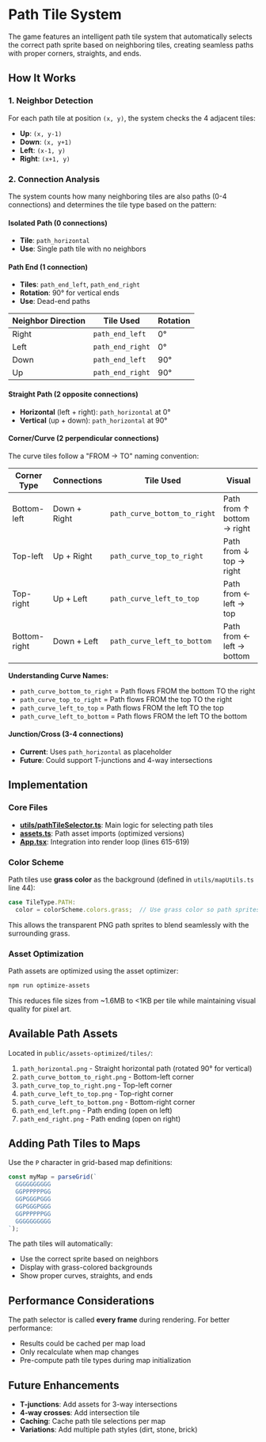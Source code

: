 # Path Tile System

The game features an intelligent path tile system that automatically selects the correct path sprite based on neighboring tiles, creating seamless paths with proper corners, straights, and ends.

## How It Works

### 1. Neighbor Detection

For each path tile at position `(x, y)`, the system checks the 4 adjacent tiles:
- **Up**: `(x, y-1)`
- **Down**: `(x, y+1)`
- **Left**: `(x-1, y)`
- **Right**: `(x+1, y)`

### 2. Connection Analysis

The system counts how many neighboring tiles are also paths (0-4 connections) and determines the tile type based on the pattern:

#### Isolated Path (0 connections)
- **Tile**: `path_horizontal`
- **Use**: Single path tile with no neighbors

#### Path End (1 connection)
- **Tiles**: `path_end_left`, `path_end_right`
- **Rotation**: 90° for vertical ends
- **Use**: Dead-end paths

| Neighbor Direction | Tile Used | Rotation |
|-------------------|-----------|----------|
| Right | `path_end_left` | 0° |
| Left | `path_end_right` | 0° |
| Down | `path_end_left` | 90° |
| Up | `path_end_right` | 90° |

#### Straight Path (2 opposite connections)
- **Horizontal** (left + right): `path_horizontal` at 0°
- **Vertical** (up + down): `path_horizontal` at 90°

#### Corner/Curve (2 perpendicular connections)

The curve tiles follow a "FROM → TO" naming convention:

| Corner Type | Connections | Tile Used | Visual |
|-------------|------------|-----------|--------|
| Bottom-left | Down + Right | `path_curve_bottom_to_right` | Path from ↑ bottom → right |
| Top-left | Up + Right | `path_curve_top_to_right` | Path from ↓ top → right |
| Top-right | Up + Left | `path_curve_left_to_top` | Path from ← left → top |
| Bottom-right | Down + Left | `path_curve_left_to_bottom` | Path from ← left → bottom |

**Understanding Curve Names:**
- `path_curve_bottom_to_right` = Path flows FROM the bottom TO the right
- `path_curve_top_to_right` = Path flows FROM the top TO the right
- `path_curve_left_to_top` = Path flows FROM the left TO the top
- `path_curve_left_to_bottom` = Path flows FROM the left TO the bottom

#### Junction/Cross (3-4 connections)
- **Current**: Uses `path_horizontal` as placeholder
- **Future**: Could support T-junctions and 4-way intersections

## Implementation

### Core Files

- **[utils/pathTileSelector.ts](../utils/pathTileSelector.ts)**: Main logic for selecting path tiles
- **[assets.ts](../assets.ts)**: Path asset imports (optimized versions)
- **[App.tsx](../App.tsx)**: Integration into render loop (lines 615-619)

### Color Scheme

Path tiles use **grass color** as the background (defined in `utils/mapUtils.ts` line 44):
```typescript
case TileType.PATH:
  color = colorScheme.colors.grass;  // Use grass color so path sprites blend naturally
```

This allows the transparent PNG path sprites to blend seamlessly with the surrounding grass.

### Asset Optimization

Path assets are optimized using the asset optimizer:
```bash
npm run optimize-assets
```

This reduces file sizes from ~1.6MB to <1KB per tile while maintaining visual quality for pixel art.

## Available Path Assets

Located in `public/assets-optimized/tiles/`:

1. `path_horizontal.png` - Straight horizontal path (rotated 90° for vertical)
2. `path_curve_bottom_to_right.png` - Bottom-left corner
3. `path_curve_top_to_right.png` - Top-left corner
4. `path_curve_left_to_top.png` - Top-right corner
5. `path_curve_left_to_bottom.png` - Bottom-right corner
6. `path_end_left.png` - Path ending (open on left)
7. `path_end_right.png` - Path ending (open on right)

## Adding Path Tiles to Maps

Use the `P` character in grid-based map definitions:

```typescript
const myMap = parseGrid(`
  GGGGGGGGGG
  GGPPPPPPGG
  GGPGGGPGGG
  GGPGGGPGGG
  GGPPPPPPGG
  GGGGGGGGGG
`);
```

The path tiles will automatically:
- Use the correct sprite based on neighbors
- Display with grass-colored backgrounds
- Show proper curves, straights, and ends

## Performance Considerations

The path selector is called **every frame** during rendering. For better performance:
- Results could be cached per map load
- Only recalculate when map changes
- Pre-compute path tile types during map initialization

## Future Enhancements

- **T-junctions**: Add assets for 3-way intersections
- **4-way crosses**: Add intersection tile
- **Caching**: Cache path tile selections per map
- **Variations**: Add multiple path styles (dirt, stone, brick)
